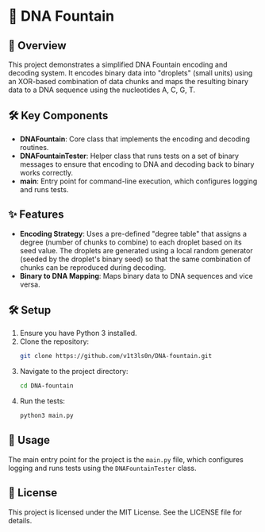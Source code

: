 # 🧬 DNA Fountain

## 📖 Overview
This project demonstrates a simplified DNA Fountain encoding and decoding system. It encodes binary data into "droplets" (small units) using an XOR-based combination of data chunks and maps the resulting binary data to a DNA sequence using the nucleotides A, C, G, T.

## 🛠️ Key Components
- **DNAFountain**: Core class that implements the encoding and decoding routines.
- **DNAFountainTester**: Helper class that runs tests on a set of binary messages to ensure that encoding to DNA and decoding back to binary works correctly.
- **main**: Entry point for command-line execution, which configures logging and runs tests.

## ✨ Features
- **Encoding Strategy**: Uses a pre-defined "degree table" that assigns a degree (number of chunks to combine) to each droplet based on its seed value. The droplets are generated using a local random generator (seeded by the droplet's binary seed) so that the same combination of chunks can be reproduced during decoding.
- **Binary to DNA Mapping**: Maps binary data to DNA sequences and vice versa.

## 🛠️ Setup
1. Ensure you have Python 3 installed.
2. Clone the repository:
   ```sh
   git clone https://github.com/v1t3ls0n/DNA-fountain.git
   ```
3. Navigate to the project directory:
   ```sh
   cd DNA-fountain
   ```
4. Run the tests:
   ```sh
   python3 main.py
   ```

## 🚀 Usage
The main entry point for the project is the `main.py` file, which configures logging and runs tests using the `DNAFountainTester` class.

## 📜 License
This project is licensed under the MIT License. See the LICENSE file for details.
